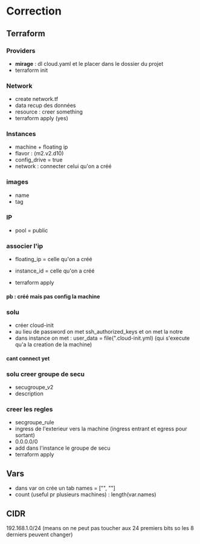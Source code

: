 # Correction
## Terraform
### Providers
- **mirage** : dl cloud.yaml et le placer dans le dossier du projet
- terraform init

### Network
- create network.tf
- data recup des données
- resource : creer something
- terraform apply (yes)

### Instances
- machine + floating ip
- flavor : (m2.v2.d10)
- config_drive = true
- network : connecter celui qu'on a créé

### images
- name
- tag

### IP
- pool = public

### associer l'ip

- floating_ip = celle qu'on a créé
- instance_id = celle qu'on a créé

- terraform apply

#### pb : créé mais pas config la machine
### solu 
- créer cloud-init
- au lieu de password on met ssh_authorized_keys et on met la notre
- dans instance on met : user_data = file(".cloud-init.yml) (qui s'execute qu'a la creation de la machine)
#### cant connect yet 

### solu creer groupe de secu
- secugroupe_v2
- description 
### creer les regles 
- secgroupe_rule
- ingress de l'exterieur vers la machine (ingress entrant et egress pour sortant)
- 0.0.0.0/0
- add dans l'instance le groupe de secu
- terraform apply

## Vars
- dans var on crée un tab names = ["", ""]
- count (useful pr plusieurs machines) : length(var.names)

## CIDR
192.168.1.0/24 (means on ne peut pas toucher aux 24 premiers bits so les 8 derniers peuvent changer)